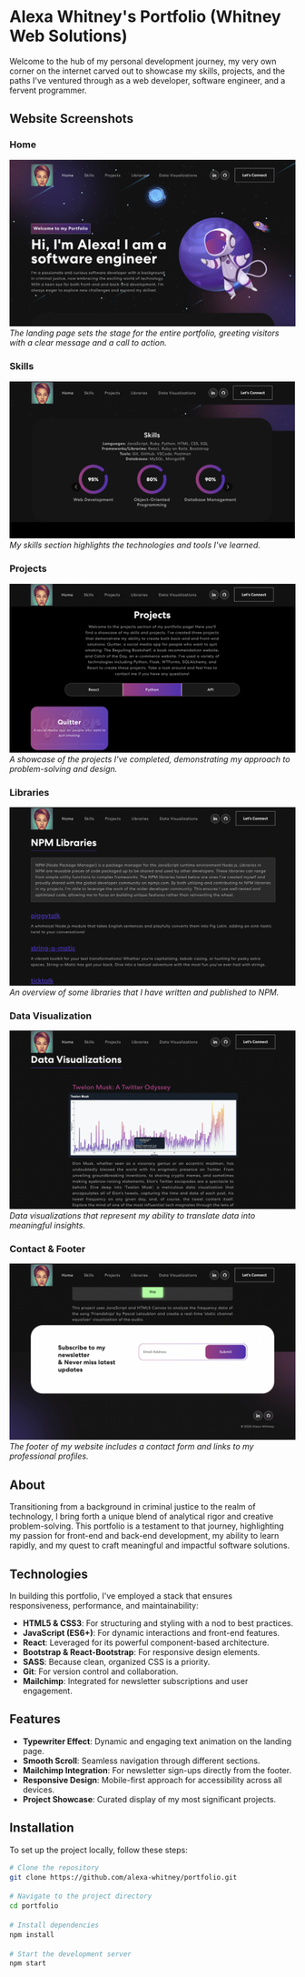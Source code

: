 # Alexa Whitney's Portfolio (Whitney Web Solutions)

Welcome to the hub of my personal development journey, my very own corner on the internet carved out to showcase my skills, projects, and the paths I've ventured through as a web developer, software engineer, and a fervent programmer.

## Website Screenshots

### Home
![Header Image](assets/new_page_screenshots/header.png)
*The landing page sets the stage for the entire portfolio, greeting visitors with a clear message and a call to action.*

### Skills
![Skills Image](assets/new_page_screenshots/skills.png)
*My skills section highlights the technologies and tools I've learned.*

### Projects
![Projects Image](assets/new_page_screenshots/projects.png)
*A showcase of the projects I've completed, demonstrating my approach to problem-solving and design.*

### Libraries
![Libraries Image](assets/new_page_screenshots/libraries.png)
*An overview of some libraries that I have written and published to NPM.*

### Data Visualization
![Data Viz Image](assets/new_page_screenshots/data_viz.png)
*Data visualizations that represent my ability to translate data into meaningful insights.*

### Contact & Footer
![Footer Image](assets/new_page_screenshots/footer.png)
*The footer of my website includes a contact form and links to my professional profiles.*

## About

Transitioning from a background in criminal justice to the realm of technology, I bring forth a unique blend of analytical rigor and creative problem-solving. This portfolio is a testament to that journey, highlighting my passion for front-end and back-end development, my ability to learn rapidly, and my quest to craft meaningful and impactful software solutions.

## Technologies

In building this portfolio, I've employed a stack that ensures responsiveness, performance, and maintainability:

- **HTML5 & CSS3**: For structuring and styling with a nod to best practices.
- **JavaScript (ES6+)**: For dynamic interactions and front-end features.
- **React**: Leveraged for its powerful component-based architecture.
- **Bootstrap & React-Bootstrap**: For responsive design elements.
- **SASS**: Because clean, organized CSS is a priority.
- **Git**: For version control and collaboration.
- **Mailchimp**: Integrated for newsletter subscriptions and user engagement.

## Features

- **Typewriter Effect**: Dynamic and engaging text animation on the landing page.
- **Smooth Scroll**: Seamless navigation through different sections.
- **Mailchimp Integration**: For newsletter sign-ups directly from the footer.
- **Responsive Design**: Mobile-first approach for accessibility across all devices.
- **Project Showcase**: Curated display of my most significant projects.

## Installation

To set up the project locally, follow these steps:

```bash
# Clone the repository
git clone https://github.com/alexa-whitney/portfolio.git

# Navigate to the project directory
cd portfolio

# Install dependencies
npm install

# Start the development server
npm start
